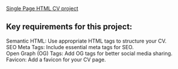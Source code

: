 [Single Page HTML CV project](https://roadmap.sh/projects/single-page-cv)  

## Key requirements for this project:  

Semantic HTML: Use appropriate HTML tags to structure your CV.  
SEO Meta Tags: Include essential meta tags for SEO.  
Open Graph (OG) Tags: Add OG tags for better social media sharing.  
Favicon: Add a favicon for your CV page.  
